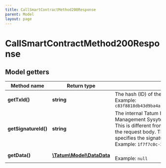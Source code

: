 ```yaml
---
title: CallSmartContractMethod200Response
parent: Model
layout: page
---
```


# CallSmartContractMethod200Response

## Model getters

Method name | Return type | Description | Notes
------------ | ------------- | ------------- | -------------
**getTxId()** | **string** | The hash (ID) of the transaction <br>Example: `c83f8818db43d9ba4accfe454aa44fc33123d47a4f89d47b314d6748eb0e9bc9` |
**getSignatureId()** | **string** | The internal Tatum ID of the prepared transaction for Key Management Sysytem (KMS) to sign<br/>This is different from the <code>signatureId</code> parameter that you provided in the request body. The <code>signatureId</code> parameter in the request body specifies the signature ID associated with the private key in KMS. <br>Example: `1f7f7c0c-3906-4aa1-9dfe-4b67c43918f6` |
**getData()** | [**\Tatum\Model\DataData**](../DataData) |  <br>Example: `null` |

